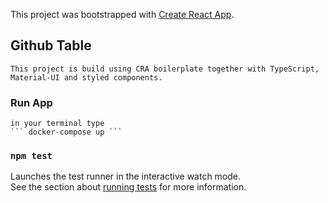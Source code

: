 This project was bootstrapped with [Create React App](https://github.com/facebook/create-react-app).

## Github Table
    This project is build using CRA boilerplate together with TypeScript, Material-UI and styled components. 

### Run App 

    in your terminal type 
    ``` docker-compose up ```

### `npm test`

Launches the test runner in the interactive watch mode.<br />
See the section about [running tests](https://facebook.github.io/create-react-app/docs/running-tests) for more information.
